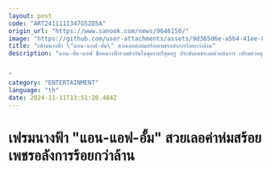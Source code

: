 ```yaml
---
layout: post
code: "ART2411111347GSZD5A"
origin_url: "https://www.sanook.com/news/9646150/"
image: "https://github.com/user-attachments/assets/9d365d6e-a5b4-41ee-8494-c50aa12b1711"
title: "เฟรมนางฟ้า \"แอน-แอฟ-อั้ม\" สวยเลอค่าห่มสร้อยเพชรอลังการร้อยกว่าล้าน"
description: "แอน-อั้ม-แอฟ ช็อตนางฟ้ารวมตัวกันในชุดราตรีสุดหรู ประดับเพชรเลอค่าอลังการ เฟรมสวยคุณภาพมาก


"
category: "ENTERTAINMENT"
language: "th"
date: 2024-11-11T13:51:20.484Z
---
```


# เฟรมนางฟ้า "แอน-แอฟ-อั้ม" สวยเลอค่าห่มสร้อยเพชรอลังการร้อยกว่าล้าน